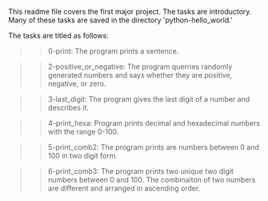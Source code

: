 This readme file covers the first major project. The tasks are introductory. Many of these tasks are saved in the directory 'python-hello_world.'

The tasks are titled as follows:
  >>0-print: The program prints a sentence.

  >>2-positive_or_negative: The program querries randomly generated numbers and says whether  they are positive, negative, or zero.
      
  >>3-last_digit: The program gives the last digit of a number and describes it.
        
  >>4-print_hexa: Program prints decimal and hexadecimal numbers with the range 0-100.
          
  >>5-print_comb2: The program prints are numbers between 0 and 100 in two digit form.
          
  >>6-print_comb3: The program prints two unique two digit numbers between 0 and 100. The combinaiton of two numbers are different and arranged in ascending order.
